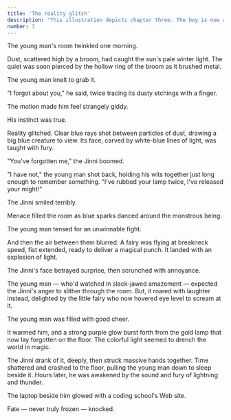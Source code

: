 ```yaml
---
title: 'The reality glitch'
description: "This illustration depicts chapter three. The boy is now a young man. He stands at at the top of the illustration, just off center, facing the audience. A window is open behind him. Light gleams through it. The young man wears rectangular glasses, a forrest green sweater, and blue jeans. His mouth hangs open, a shocked smile spreading across it, as an impossible scene plays out in front of him. The audience looks into the room from and sees some of what the young man can't. The gigantic blue head of a Jinni with pointy ears and features that consist of thick blue strokes of light fills the right of the room. It's impossibly large, the size of magic. The Jinni's eyes and mouth are pinched in circles, an astonished reaction to the pinprick of pain that's just been inflicted on him by a marauding fairy. Her fist is clenched, a glowing ball of fairy dust still hanging where it struck the Jinni's nose moments before. Her other arm is pulled back, curving sharply at the elbow. She's channeled all the energy of her ferocious entrance into her fist. Her torso is still parallel to the floor, her left leg stretched out behind her, her right one tucked beneath her body, and a long dangling pink-and-purple diamond earring trails after her. Glowing metallic blue eyes stare into the Jinni's as her mouth hangs open in furious exasperation at the need to protect her young friend. She's wearing her favorite outfit, a white dress and purple leggings. The young man's full-sized bed stands on the floor beneath her, his MacBook open on top of it. An incredible scene indeed."
number: 3
---
```


The young man's room twinkled one morning.

Dust, scattered high by a broom, had caught the sun's pale winter light. The quiet was soon pierced by the hollow ring of the broom as it brushed metal. 

The young man knelt to grab it.

"I forgot about you," he said, twice tracing its dusty etchings with a finger. 

The motion made him feel strangely giddy.

His instinct was true.  

Reality glitched. Clear blue rays shot between particles of dust, drawing a big blue creature to view. Its face, carved by white-blue lines of light, was taught with fury. 

"You've forgotten me," the Jinni boomed. 

"I have not," the young man shot back, holding his wits together just long enough to remember something. "I've rubbed your lamp twice, I've released your might!" 

The Jinni smiled terribly. 

Menace filled the room as blue sparks danced around the monstrous being. 

The young man tensed for an unwinnable fight.

And then the air between them blurred. A fairy was flying at breakneck speed, fist extended, ready to deliver a magical punch. It landed with an explosion of light. 

The Jinni's face betrayed surprise, then scrunched with annoyance. 

The young man — who'd watched in slack-jawed amazement — expected the Jinni's anger to slither through the room. But, it roared with laughter instead, delighted by the little fairy who now hovered eye level to scream at it. 

The young man was filled with good cheer. 

It warmed him, and a strong purple glow burst forth from the gold lamp that now lay forgotten on the floor. The colorful light seemed to drench the world in magic.

The Jinni drank of it, deeply, then struck massive hands together. Time shattered and crashed to the floor, pulling the young man down to sleep beside it. Hours later, he was awakened by the sound and fury of lightning and thunder. 

The laptop beside him glowed with a coding school's Web site.

Fate — never truly frozen — knocked.
